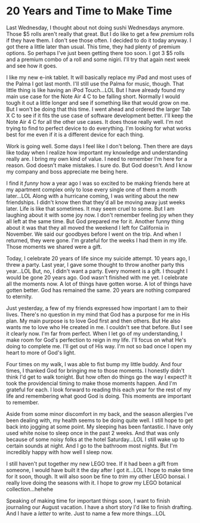 # 20 Years and Time to Make Time

Last Wednesday, I thought about not doing sushi Wednesdays anymore. Those $5 rolls aren't really that great. But I do like to get a few *premium* rolls if they have them. I don't see those often. I decided to do it today anyway. I got there a little later than usual. This time, they had plenty of premium options. So perhaps I've just been getting there too soon. I got 3 $5 rolls and a premium combo of a roll and some nigiri. I'll try that again next week and see how it goes.

I like my new e-ink tablet. It will basically replace my iPad and most uses of the Palma I got last month. I'II still use the Palma for music, though. That little thing is like having an iPod Touch...LOL But I have already found my main use case for the Note Air 4 C to be falling short. Normally I would tough it out a little longer and see if something like that would grow on me. But I won't be doing that this time. I went ahead and ordered the larger Tab X C to see if it fits the use case of software development better. I'll keep the Note Air 4 C for all the other use cases. It does those really well. I'm not trying to find to perfect device to do everything. I'm looking for what works best for me even if it is a different device for each thing.

Work is going well. Some days I feel like I don't belong. Then there are days like today when I realize how important my knowledge and understanding really are. I bring my own kind of value. I need to remember I'm here for a reason. God doesn't make mistakes. I sure do. But God doesn't. And I know my company and boss appreciate me being here.

I find it *funny* how a year ago I was so excited to be making friends here at my apartment complex only to lose every single one of them a month later...LOL Along with a hurricane coming, I was writing about the new friendships. I didn't know then that they'd all be moving away just weeks later. Life is like that sometimes. It may seem cruel to some. But I am laughing about it with some joy now. I don't remember feeling joy when they all left at the same time. But God prepared me for it. Another funny thing about it was that they all moved the weekend I left for California in November. We said our goodbyes before I went on the trip. And when I returned, they were gone. I'm grateful for the weeks I had them in my life. Those moments we shared were a gift.

Today, I celebrate 20 years of life since my suicide attempt. 10 years ago, I threw a party. Last year, I gave some thought to throw another party this year...LOL But, no, I didn't want a party. Every moment is a gift. I thought I would be gone 20 years ago. God wasn't finished with me yet. I celebrate all the moments now. A lot of things have gotten worse. A lot of things have gotten better. God has remained the same. 20 years are nothing compared to eternity.

Just yesterday, a few of my friends expressed how important I am to their lives. There's no question in my mind that God has a purpose for me in His plan. My main purpose is to love God first and then others. But He also wants me to love who He created in me. I couldn't see that before. But I see it clearly now. I'm far from perfect. When I let go of my understanding, I make room for God's perfection to reign in my life. I'll focus on what He's doing to complete me. I'll get out of His way. I'm not so bad once I open my heart to more of God's light.

Four times on my walk, I was able to fist bump my little buddy. And four times, I thanked God for bringing me to those moments. I honestly didn't think I'd get to walk tonight. But how often do things go the way I expect? It took the providencial timing to make those moments happen. And I'm grateful for each. I look forward to reading this each year for the rest of my life and remembering what good God is doing. This moments are important to remember.

Aside from some minor discomfort in my back, and the season allergies I've been dealing with, my health seems to be doing quite well. I still hope to get back into jogging at some point. My sleeping has been fantastic. I have only used white noise to sleep once in the past 2 weeks. And that was only because of some noisy folks at the hotel Saturday...LOL I still wake up to certain sounds at night. And I go to the bathroom most nights. But I'm incredibly happy with how well I sleep now.

I still haven't put together my new LEGO tree. If it had been a gift from someone, I would have built it the day after I got it...LOL I hope to make time for it soon, though. It will also soon be fine to *trim* my other LEGO bonsai. I really love doing the seasons with it. I hope to *grow* my LEGO botanical collection...hehehe

Speaking of making time for important things soon, I want to finish journaling our August vacation. I have a short story I'd like to finish drafting. And I have a *letter* to write. Just to name a few more things...LOL